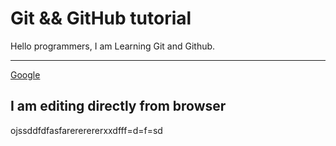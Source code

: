 # Git && GitHub tutorial

Hello programmers, I am Learning Git and Github.

---

[Google](https://ww.google.com)

## I am editing directly from browser
ojssddfdfasfarererererxxdfff=d=f=sd
